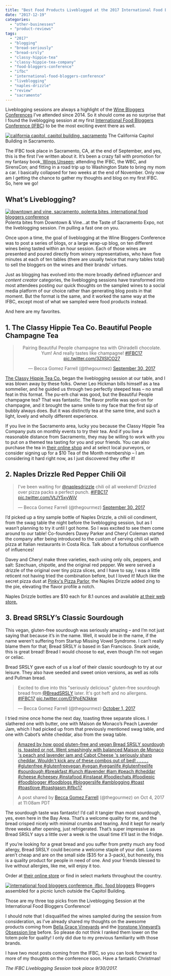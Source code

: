 ```yaml
---
title: "Best Food Products Liveblogged at the 2017 International Food Bloggers Conference"
date: "2017-12-19"
categories:
  - "other-businesses"
  - "product-reviews"
tags:
  - "2017"
  - "blogging"
  - "bread-seriously"
  - "bread-srsly"
  - "classy-hippie-tea"
  - "classy-hippie-tea-company"
  - "food-bloggers-conference"
  - "ifbc"
  - "international-food-bloggers-conference"
  - "liveblogging"
  - "naples-drizzle"
  - "review"
  - "sacramento"
---
```


Liveblogging sessions are always a highlight of the [Wine Bloggers Conferences](http://winebloggersconference.org/) I’ve attended since 2014. So it should come as no surprise that I found the liveblogging session at my first [International Food Bloggers Conference (IFBC](http://foodbloggerconference.org/)) to be the most exciting event there as well.




<div class="caption">

[![california capitol, capitol building, sacramento](http://s3.amazonaws.com/thegourmez-wpmedia/2017/12/Food_Bloggers_Con_02-500x334.jpg)](http://s3.amazonaws.com/thegourmez-wpmedia/2017/12/Food_Bloggers_Con_02.jpg) The California Capitol Building in Sacramento.</div>


The IFBC took place in Sacramento, CA, at the end of September, and yes, this is the first I’ve written about it. It’s been a crazy fall with promotion for my fantasy book[, Wings Unseen](http://www.rebeccagomezfarrell.com/creative-works/wings-unseen/); attending the IFBC, the WBC, and SirensCon; and fitting in a road trip up to Washington State to bring my mom a car. I basically collapsed for two weeks at the end of November. Only now am I getting the chance to gather my thoughts and blog on my first IFBC. So, here we go!

## What’s Liveblogging?




<div class="caption">

[![downtown and vine, sacramento, polenta bites, international food bloggers conference](http://s3.amazonaws.com/thegourmez-wpmedia/2017/12/Food_Bloggers_Con_30-500x333.jpg)](http://s3.amazonaws.com/thegourmez-wpmedia/2017/12/Food_Bloggers_Con_30.jpg) Polenta bites from Downtown & Vine...at the Taste of Sacramento Expo, not the liveblogging session. I'm pulling a fast one on you.</div>


Once upon a time, the goal of liveblogging at the Wine Bloggers Conference was to post a series of blogs, or a large wrap-up blog, on ten different wines being tasted within an hour session. Each of those wines are presented and poured directly from winery representatives, who have five minutes at each of ten tables (there are usually twice that many tables total) to sell the bloggers on the wines and their brands’ virtues.

Just as blogging has evolved into the more broadly defined _influencer_ and _content creator_ categories, the liveblogging sessions have transformed into most attendees posting our quick thoughts on the sampled wines to a social media platform of our choice rather than generating blog posts in that moment. But the format is the same, and it worked the same way at the IFBC, except most of what we sampled were food products instead.

And here are my favorites.

## 1\. The Classy Hippie Tea Co. Beautiful People Champagne Tea

<blockquote class="twitter-tweet"><p dir="ltr" lang="en" style="text-align: center">Pairing Beautiful People champagne tea with Ghiradelli chocolate. Yum! And really tastes like champagne! <a href="https://twitter.com/hashtag/IFBC17?src=hash&ref_src=twsrc%5Etfw">#IFBC17</a> <a href="https://t.co/3ZlISICO27">pic.twitter.com/3ZlISICO27</a></p><p style="text-align: center">— Becca Gomez Farrell (@thegourmez) <a href="https://twitter.com/thegourmez/status/914275237100896256?ref_src=twsrc%5Etfw">September 30, 2017</a></p></blockquote>

[The Classy Hippie Tea Co.](https://www.classyhippieteaco.com/) began the liveblogging session at our table, and I was blown away by these folks. Owner Leo Hickman bills himself as a tea sommelier, and he guided us through two perfectly steeped teas – no small feat in this format. The pu-erh chai was good, but the Beautiful People champagne tea? That was fantastic. The flavor profile was spot-on for champagne, and it brought the same smile to my face that the first sip of bubbly always does. But it was distinctly tea at the same time, and such a light, lovely and wholly different experience.

If you live in the Sacramento area, lucky you because the Classy Hippie Tea Company puts on monthly events to try their tea. And if you live a reasonable distance from Sacramento, they may be willing to work with you to put on a themed tea tasting for you and your friends. You can also purchase the tea in [their online shop](https://classy-hippie-tea.cratejoy.com/shop/all/) and at select local purveyors, or consider signing up for a $10 Tea of the Month membership – I am considering it hard right now, as I just discovered they offer it!

## 2\. Naples Drizzle Red Pepper Chili Oil

<blockquote class="twitter-tweet"><p dir="ltr" lang="en">I've been waiting for <a href="https://twitter.com/naplesdrizzle?ref_src=twsrc%5Etfw">@naplesdrizzle</a> chili oil all weekend! Drizzled over pizza packs a perfect punch. <a href="https://twitter.com/hashtag/IFBC17?src=hash&ref_src=twsrc%5Etfw">#IFBC17</a> <a href="https://t.co/VtJY5xyWjV">pic.twitter.com/VtJY5xyWjV</a></p>— Becca Gomez Farrell (@thegourmez) <a href="https://twitter.com/thegourmez/status/914277822285234176?ref_src=twsrc%5Etfw">September 30, 2017</a></blockquote>

I’d picked up a tiny sample bottle of Naples Drizzle, a chili oil condiment, from the swag table the night before the liveblogging session, but as I wasn’t planning to try it until I got home. So I was excited to see them come around to our table! Co-founders Davey Parker and Cheryl Coleman started the company after being introduced to the custom of serving chili oil with pizza at Italian restaurants in Costa Rica. Talk about a fortuitous confluence of influences!

Davey and Cheryl make three varieties, each using only oils, peppers, and salt: Szechuan, chipotle, and the original red pepper. We were served a drizzle of the original over tiny pizza slices, and I have to say, I was a little reticent not having tried the combination before, but I loved it! Much like the secret pizza dust at [Pinky's Pizza Parlor](http://thegourmez.com/2016/03/08/pinkys-pizza-parlor-review/), the Naples Drizzle added zing to the pie, elevating the flavor profile a notch.

Naples Drizzle bottles are $10 each for 8.1 ounces and available [at their web store.](https://naplesdrizzle.com/collections/all)

## 3\. Bread SRSLY’s Classic Sourdough

This vegan, gluten-free sourdough was seriously amazing – and I’m not just saying that because it’s in the name. Well, it would be in the name, if the name weren’t suffering from Startup Missing Vowel Syndrome. I can’t really blame them for that; Bread SRSLY _is_ based in San Francisco. Snark aside, this is great bread! Bread I would choose to eat, even though I’m not vegan or celiac.

Bread SRSLY gave each of us a loaf of their classic sourdough to try at our leisure. They also have seeded and sweet onion versions, as well as rolls and Pullman bread.

<blockquote class="twitter-tweet"><p dir="ltr" lang="en">Excited to dive into this "seriously delicious" gluten-free sourdough bread from <a href="https://twitter.com/BreadSRSLY?ref_src=twsrc%5Etfw">@BreadSRSLY</a> later. It's got heft and no allergens. <a href="https://twitter.com/hashtag/IFBC17?src=hash&ref_src=twsrc%5Etfw">#IFBC17</a> <a href="https://t.co/D1PpEN3kkw">pic.twitter.com/D1PpEN3kkw</a></p>— Becca Gomez Farrell (@thegourmez) <a href="https://twitter.com/thegourmez/status/914285327904268289?ref_src=twsrc%5Etfw">October 1, 2017</a></blockquote>

I tried mine once home the next day, toasting three separate slices. I slathered one with butter, one with Maison de Monaco’s Peach Lavender Jam, which I had picked up from that previously mentioned swag table, and one with Cabot’s white cheddar, also from the swag table.

> [Amazed by how good gluten-free and vegan Bread SRSLY sourdough is, toasted or not. Went smashingly with balanced Maison de Monaco 's peach and lavender jam and Cabot Cheese 's seriously sharp cheddar. Wouldn't kick any of these combos out of bed! . . . . . #glutenfree #glutenfreevegan #vegan #veganlife #glutenfreelife #sourdough #breakfast #lunch #lavender #jam #peach #cheddar #cheese #cheesey #instafood #instaeat #foodiechats #foodiepic #foodblogger #foodblogs #bloggerslife #amblogging #toast #toastlove #toastgasm #ifbc17](https://www.instagram.com/p/BZ1epKrnVkm/)
>
> A post shared by [Becca Gomez Farrell](https://www.instagram.com/thegourmez/) (@thegourmez) on Oct 4, 2017 at 11:08am PDT

The sourdough taste was fantastic! I’d call it tangier than most sourdough, yes, even here in the Bay Area. That’s a welcome quality for me, and the bread crisped nicely with minimal crumbs and tearing. And it kept for nearly three weeks after opening, just refrigerated. That’s super impressive as Bread SRSLY says a little over a week is the usual time it’ll last in the fridge.

If you’re looking for a great bread and you suffer from pretty much any food allergy, Bread SRSLY could become a welcome staple of your diet. Loaves aren’t cheap and are on the small side ($35 for a 3-pack), but honestly, this is a quality product for people in need of one. And your friends blessed to live without allergies, like me, will enjoy it too.

Order at [their online store](https://shop.breadsrsly.com/) or find in select markets throughout the country.




<div class="caption">

[![international food bloggers conference, ifbc, food bloggers](http://s3.amazonaws.com/thegourmez-wpmedia/2017/12/Food_Bloggers_Con_03-406x500.jpg)](http://s3.amazonaws.com/thegourmez-wpmedia/2017/12/Food_Bloggers_Con_03.jpg) Bloggers assembled for a picnic lunch outside the Capitol Building.</div>


Those are my three top picks from the Liveblogging Session at the International Food Bloggers Conference!

I should note that I disqualified the wines sampled during the session from consideration, as I’ve already shared my thoughts on the awesome products coming from [Bella Grace Vineyards](http://thegourmez.com/2016/10/10/a-visit-to-bella-grace-vineyards/) and the [Ironstone Vineyard’s Obsession line](http://thegourmez.com/2016/09/04/most-memorable-wines-from-the-2016-wine-bloggers-conference-part-2/) before. So please do not think I ranked them lower on the totem pole for quality! I only did due to my previous familiarity with those brands.

I have two most posts coming from the IFBC, so you can look forward to more of my thoughts on the conference soon. Have a fantastic Christmas!

_The IFBC Liveblogging Session took place 9/30/2017._

